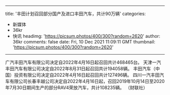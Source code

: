 
---
title: '丰田计划召回部分国产及进口丰田汽车，共计90万辆'
categories: 
 - 新媒体
 - 36kr
 - 快讯
headimg: 'https://picsum.photos/400/300?random=2620'
author: 36kr
comments: false
date: Fri, 10 Dec 2021 11:09:11 GMT
thumbnail: 'https://picsum.photos/400/300?random=2620'
---

<div>   
广汽丰田汽车有限公司决定自2022年4月16日起召回共计468465台。 天津一汽丰田汽车有限公司决定自2022年8月31日起召回共计194058辆。 丰田汽车（中国）投资有限公司决定自2022年4月16日起召回共计127496辆。 四川一汽丰田汽车有限公司长春丰越公司决定自2022年4月16日起，召回2019年10月14日至2020年7月30日期间生产的部分RAV4荣放汽车，共计108235辆。 （财联社）  
</div>
            